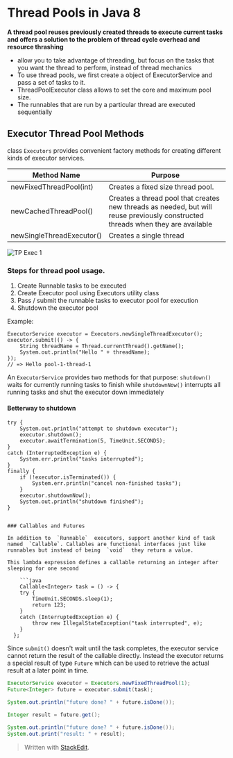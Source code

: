 # Thread Pools in Java 8

**A thread pool reuses previously created threads to execute current tasks and offers a solution to the problem of thread cycle overhead and resource thrashing**

* allow you to take advantage of threading, but focus on the tasks that you want the thread to perform, instead of thread mechanics
* To use thread pools, we first create a object of ExecutorService and pass a set of tasks to it. 
* ThreadPoolExecutor class allows to set the core and maximum pool size.
* The runnables that are run by a particular thread are executed sequentially

## Executor Thread Pool Methods
class `Executors` provides convenient factory methods for creating different kinds of executor services.

| Method Name | Purpose | 
|--|--|
| newFixedThreadPool(int)	| Creates a fixed size thread pool.	|	
| newCachedThreadPool() | Creates a thread pool that creates new                                   threads as needed, but will reuse previously                                   constructed threads when they are available|
| newSingleThreadExecutor() | Creates a single thread | 

![TP Exec 1](http://cdncontribute.geeksforgeeks.org/wp-content/uploads/tprun1.jpg)

### Steps for thread pool usage.
1. Create Runnable tasks to be executed
2. Create Executor pool using Executors utility class
3. Pass / submit the runnable tasks to executor pool for execution
4. Shutdown the executor pool

Example:
    
    ExecutorService executor = Executors.newSingleThreadExecutor();
    executor.submit(() -> {
	    String threadName = Thread.currentThread().getName();
	    System.out.println("Hello " + threadName);
    });
    // => Hello pool-1-thread-1
    

An `ExecutorService` provides two methods for that purpose: `shutdown()` waits for currently running tasks to finish while `shutdownNow()` interrupts all running tasks and shut the executor down immediately

#### Betterway to shutdown

    try {
	    System.out.println("attempt to shutdown executor");
	    executor.shutdown();
	    executor.awaitTermination(5, TimeUnit.SECONDS);
    }
    catch (InterruptedException e) {
	    System.err.println("tasks interrupted");
    }
    finally {
	    if (!executor.isTerminated()) {
	        System.err.println("cancel non-finished tasks");
	    }
	    executor.shutdownNow();
	    System.out.println("shutdown finished");
    }
```

### Callables and Futures

In addition to  `Runnable`  executors, support another kind of task    named  `Callable`. Callables are functional interfaces just like    runnables but instead of being  `void`  they return a value.

This lambda expression defines a callable returning an integer after    sleeping for one second

    ```java
    Callable<Integer> task = () -> {
    try {
        TimeUnit.SECONDS.sleep(1);
        return 123;
    }
    catch (InterruptedException e) {
        throw new IllegalStateException("task interrupted", e);
    }
  };
```

Since `submit()` doesn't wait until the task completes, the executor service cannot return the result of the callable directly. Instead the executor returns a special result of type `Future` which can be used to retrieve the actual result at a later point in time.

```java
ExecutorService executor = Executors.newFixedThreadPool(1);
Future<Integer> future = executor.submit(task);

System.out.println("future done? " + future.isDone());

Integer result = future.get();

System.out.println("future done? " + future.isDone());
System.out.print("result: " + result);
```



> Written with [StackEdit](https://stackedit.io/).
<!--stackedit_data:
eyJoaXN0b3J5IjpbLTIyMTM0ODc0MywtNTY1NDQ0MDAsLTUxMz
YxMzI3NCw3MTkwMjYzMTksLTE1ODIwMjU4NTUsLTE1MDA5MjI5
MDUsLTQ3OTczMTA1LC0xMzk5MDkxNjA2LDQ5ODE0MTcyMl19
-->